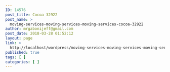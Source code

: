 ```yaml
---
ID: 14576
post_title: Cocoa 32922
post_name: >
  moving-services-moving-services-moving-services-cocoa-32922
author: mrgabonijeff@gmail.com
post_date: 2018-03-28 01:52:12
layout: page
link: >
  http://localhost/wordpress/moving-services-moving-services-moving-services-cocoa-32922/
published: true
tags: [ ]
categories: [ ]
---
```

